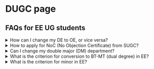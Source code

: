 # DUGC page
## FAQs for EE UG students

<details>

  <summary>How can I change my DE to OE, or vice versa?</summary>

  Register courses according to the course template. All corrections in the course type will be taken care of at the time of graduation as per the course template.

</details>

<!-- ### How can I change my DE to OE, or vice versa?
  Register courses according to the course template. All corrections in the course type will be taken care of at the time of graduation as per the course template. -->

<details>

  <summary>How to apply for NoC (No Objection Certificate) from SUGC?</summary>

  SUGC has its own format for NOC in summer and winter vacation. In this regard if you want a NOC letter then kindly provide below documents:
<ol>
  <li>Copy of Advertisement/Notification</li>
  <li>Receipt of Rs. 50/-</li>
  <li>Internship Form (DoAA office)</li>
  <li>Internship Form (DoIR office)- This form is only applicable if your Internship is scheduled abroad.</li>
</ol>
  You may deposit fee amount in below account:
<ul>
  <li> Bank name:STATE BANK OF INDIA</li>
  <li> Bank branch: IIT KANPUR</li>
  <li> Bank A/c No.: 35973361835</li>
  <li> Bank Swift code: SBININBB499</li>
  <li> Beneficiary code: SBIN0001161</li>
  <li> Beneficiary name: Registrar, IIT Kanpur</li>
</ul>
</details>

<!-- ### How to apply for NoC (No Objection Certificate) from SUGC?

SUGC has its own format for NOC in summer and winter vacation. In this regard if you want a NOC letter then kindly provide below documents:
<ol>
<li>Copy of Advertisement/Notification</li>
<li>Receipt of Rs. 50/-</li>
<li>Internship Form (DoAA office)</li>
<li>Internship Form (DoIR office)- This form is only applicable if your Internship is scheduled abroad.</li>
</ol>
You may deposit fee amount in below account:
<ul>
<li> Bank name:STATE BANK OF INDIA</li>
<li> Bank branch: IIT KANPUR</li>
<li> Bank A/c No.: 35973361835</li>
<li> Bank Swift code: SBININBB499</li>
<li> Beneficiary code: SBIN0001161</li>
<li> Beneficiary name: Registrar, IIT Kanpur</li> -->
</ul>
<details>

  <summary>Can I change my double major (DM) department?</summary>
<ol>
  <li>To apply again for DM in 7th semester, you have to drop the currently allotted Double Major from current department.</li>
  <li>After dropping Double Major programme, it may be difficult to get DM in any other department.</li>
  <li>In case you change your mind after dropping Double Major from current deparment and want to return back, then this may not be possible.</li>
</ol>
  If you understand above points well, you may request for drop by sending a mail to DUGC conveners of both the departments (current and the new).

</details>

<details>
  
  <summary>What is the criterion for conversion to BT-MT (dual degree) in EE?</summary>
<ul>
  <li> CPI>=7.5: Direct Conversion</li>
  <li> 7.0 <= CPI < 7.5 : Thesis supervisor Recommendation is required</li>
  <li> CPI < 7.0: Reject</li>
</ul>
  
</details>

<details>
  
  <summary>What is the criterion for minor in EE?</summary>
<ul>  
  <li> CPI >= 8.0: Accept</li>
  <li> CPI < 8.0: Reject</li>
</ul>
  
</details>


